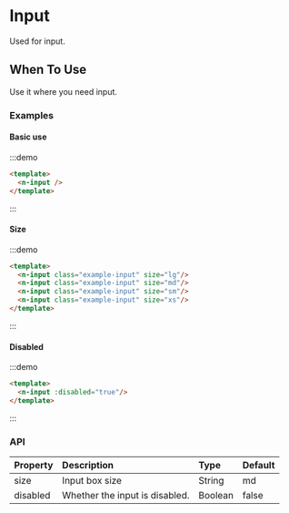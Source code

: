 
# Input

Used for input.

## When To Use

Use it where you need input.

### Examples

#### Basic use
:::demo
```html
<template>
  <n-input />
</template>
```
:::

#### Size
:::demo
```html
<template>
  <n-input class="example-input" size="lg"/>
  <n-input class="example-input" size="md"/>
  <n-input class="example-input" size="sm"/>
  <n-input class="example-input" size="xs"/>
</template>
```
:::

#### Disabled

:::demo
```html
<template>
  <n-input :disabled="true"/>
</template>
```
:::

### API

| Property | Description | Type | Default |
| :--- | :--- | :--- | :--- |
| size | Input box size | String | md |
| disabled | Whether the input is disabled. | Boolean | false |